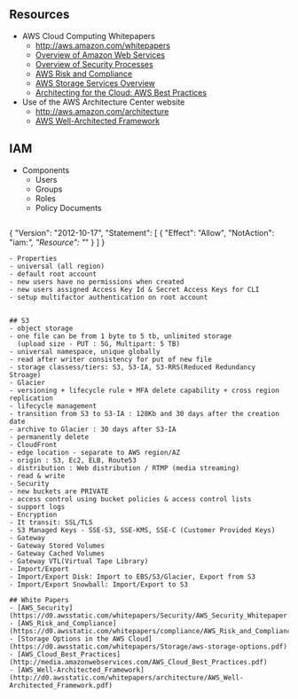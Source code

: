 ## Resources
 
- AWS Cloud Computing Whitepapers
  - http://aws.amazon.com/whitepapers 
  - [Overview of Amazon Web Services](https://d0.awsstatic.com/whitepapers/aws-overview.pdf)
  - [Overview of Security Processes](https://d0.awsstatic.com/whitepapers/Security/AWS_Security_Whitepaper.pdf) 
  - [AWS Risk and Compliance](https://d0.awsstatic.com/whitepapers/compliance/AWS_Risk_and_Compliance_Whitepaper.pdf) 
  - [AWS Storage Services Overview](https://d0.awsstatic.com/whitepapers/Storage/AWS%20Storage%20Services%20Whitepaper-v9.pdf)
  - [Architecting for the Cloud: AWS Best Practices](https://d0.awsstatic.com/whitepapers/AWS_Cloud_Best_Practices.pdf) 
- Use of the AWS Architecture Center website
  - http://aws.amazon.com/architecture
  - [AWS Well-Architected Framework](https://d0.awsstatic.com/whitepapers/architecture/AWS_Well-Architected_Framework.pdf)

## IAM
- Components
  - Users
  - Groups
  - Roles
  - Policy Documents
  ```
{
  "Version": "2012-10-17",
  "Statement": [
    {
      "Effect": "Allow",
      "NotAction": "iam:*",
      "Resource": "*"
    }
  ]
}
  ```
- Properties
  - universal (all region)
  - default root account 
  - new users have no permissions when created
  - new users assigned Access Key Id & Secret Access Keys for CLI
  - setup multifactor authentication on root account

  
## S3
- object storage
  - one file can be from 1 byte to 5 tb, unlimited storage
    (upload size - PUT : 5G, Multipart: 5 TB)
  - universal namespace, unique globally
  - read after writer consistency for put of new file
  - storage classess/tiers: S3, S3-IA, S3-RRS(Reduced Redundancy Stroage)
  - Glacier
  - versioning + lifecycle rule + MFA delete capability + cross region replication
- lifecycle management
  - transition from S3 to S3-IA : 128Kb and 30 days after the creation date
  - archive to Glacier : 30 days after S3-IA
  - permanently delete
- CloudFront
  - edge location - separate to AWS region/AZ
  - origin : S3, Ec2, ELB, Route53
  - distribution : Web distribution / RTMP (media streaming)
  - read & write 
- Security
  - new buckets are PRIVATE
  - access control using bucket policies & access control lists
  - support logs
- Encryption
  - It transit: SSL/TLS
  - S3 Managed Keys - SSE-S3, SSE-KMS, SSE-C (Customer Provided Keys)
- Gateway
  - Gateway Stored Volumes
  - Gateway Cached Volumes
  - Gateway VTL(Virtual Tape Library)
- Import/Export
  - Import/Export Disk: Import to EBS/S3/Glacier, Export from S3
  - Import/Export Snowball: Import/Export to S3  

## White Papers
  - [AWS_Security](https://d0.awsstatic.com/whitepapers/Security/AWS_Security_Whitepaper.pdf)
  - [AWS_Risk_and_Compliance](https://d0.awsstatic.com/whitepapers/compliance/AWS_Risk_and_Compliance_Whitepaper.pdf)
  - [Storage Options in the AWS Cloud](https://d0.awsstatic.com/whitepapers/Storage/aws-storage-options.pdf)
  - [AWS_Cloud_Best_Practices](http://media.amazonwebservices.com/AWS_Cloud_Best_Practices.pdf)  
  - [AWS_Well-Architected_Framework](http://d0.awsstatic.com/whitepapers/architecture/AWS_Well-Architected_Framework.pdf)
